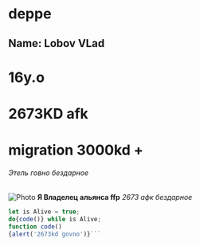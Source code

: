 # deppe
## Name: Lobov VLad
# 16y.o
# 2673KD afk
# migration 3000kd +
###### Этель говно бездарное
![Photo](https://images.unsplash.com/photo-1726095306167-0fce999275a0?crop=entropy&cs=tinysrgb&fit=max&fm=jpg&ixid=M3wxODY2Nzh8MHwxfHJhbmRvbXx8fHx8fHx8fDE3MzE3NTcyMjV8&ixlib=rb-4.0.3&q=80&w=1080)
**Я Владелец альянса ffp**
*2673 афк бездарное*
```javascript 
let is Alive = true;
do{code()} while is Alive;
function code()
{alert('2673kd govno')}```
